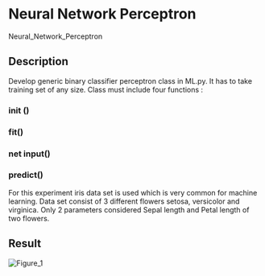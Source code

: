 # Neural Network Perceptron
Neural_Network_Perceptron

## Description 
Develop generic binary classifier perceptron class in ML.py. It has to take
training set of any size. Class must include four functions : 
### init ()
### fit() 
### net input()
### predict()

For this experiment iris data set is used which is very common for machine
learning. Data set consist of 3 different flowers setosa, versicolor and virginica.
Only 2 parameters considered Sepal length and Petal length of two flowers.

## Result  
![Figure_1](https://user-images.githubusercontent.com/50337861/94350066-c5e7b580-0007-11eb-806c-ab513c7837a5.png)

